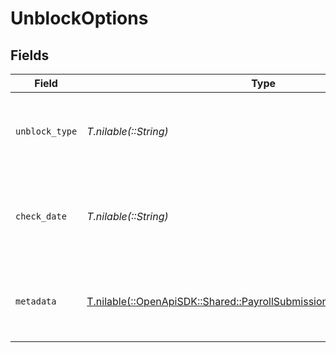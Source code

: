 # UnblockOptions


## Fields

| Field                                                                                                                                  | Type                                                                                                                                   | Required                                                                                                                               | Description                                                                                                                            |
| -------------------------------------------------------------------------------------------------------------------------------------- | -------------------------------------------------------------------------------------------------------------------------------------- | -------------------------------------------------------------------------------------------------------------------------------------- | -------------------------------------------------------------------------------------------------------------------------------------- |
| `unblock_type`                                                                                                                         | *T.nilable(::String)*                                                                                                                  | :heavy_minus_sign:                                                                                                                     | The type of unblock option for the submission blocker.                                                                                 |
| `check_date`                                                                                                                           | *T.nilable(::String)*                                                                                                                  | :heavy_minus_sign:                                                                                                                     | The payment check date associated with the unblock option.                                                                             |
| `metadata`                                                                                                                             | [T.nilable(::OpenApiSDK::Shared::PayrollSubmissionBlockersTypeMetadata)](../../models/shared/payrollsubmissionblockerstypemetadata.md) | :heavy_minus_sign:                                                                                                                     | Additional data associated with the unblock option.                                                                                    |